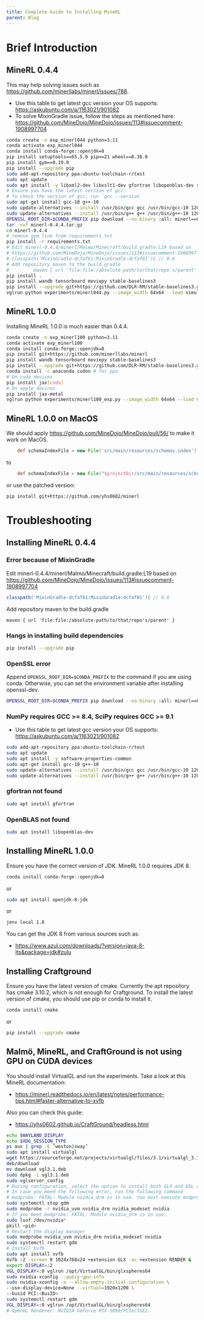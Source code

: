 ```yaml
---
title: Complete Guide to Installing MineRL
parent: Blog
---
```


# Brief Introduction
## MineRL 0.4.4

This may help solving issues such as https://github.com/minerllabs/minerl/issues/788.
- Use this table to get latest gcc version your OS supports: https://askubuntu.com/a/1163021/901082
- To solve MixinGradle issue, follow the steps as mentioned here: https://github.com/MineDojo/MineDojo/issues/113#issuecomment-1908997704
```bash
conda create -n exp_minerl044 python=3.11
conda activate exp_minerl044
conda install conda-forge::openjdk=8 
pip install setuptools==65.5.0 pip==21 wheel==0.38.0
pip install gym==0.19.0
pip install --upgrade pip
sudo add-apt-repository ppa:ubuntu-toolchain-r/test
sudo apt update
sudo apt install -y libxml2-dev libxslt1-dev gfortran libopenblas-dev software-properties-common
# Ensure you have the latest version of gcc:
# To check the version of gcc, run `gcc --version`
sudo apt-get install gcc-10 g++-10
sudo update-alternatives --install /usr/bin/gcc gcc /usr/bin/gcc-10 120
sudo update-alternatives --install /usr/bin/g++ g++ /usr/bin/g++-10 120
OPENSSL_ROOT_DIR=$CONDA_PREFIX pip download --no-binary :all: minerl==0.4.4
tar -xvf minerl-0.4.4.tar.gz
cd minerl-0.4.4
# remove gym line from requirements.txt
pip install -r requirements.txt
# Edit minerl-0.4.4/minerl/Malmo/Minecraft/build.gradle:L19 based on
# https://github.com/MineDojo/MineDojo/issues/113#issuecomment-1908997704
# classpath('MixinGradle-dcfaf61:MixinGradle:dcfaf61'){ // 0.6
# Add repository maven to the build.gradle
#         maven { url 'file:file:/absolute-path/to/that/repo's/parent' }
pip install .
pip install wandb tensorboard moviepy stable-baselines3
pip install --upgrade git+https://github.com/DLR-RM/stable-baselines3.git # To ensure correct video rendering
vglrun python experiments/minerl044.py --image_width 64x64 --load simulation
```


## MineRL 1.0.0

Installing MineRL 1.0.0 is much easier than 0.4.4.
```bash
conda create -n exp_minerl100 python=3.11
conda activate exp_minerl100
conda install conda-forge::openjdk=8
pip install git+https://github.com/minerllabs/minerl
pip install wandb tensorboard moviepy stable-baselines3
pip install --upgrade git+https://github.com/DLR-RM/stable-baselines3.git # To ensure correct video rendering
conda install -c anaconda cudnn # for ppo
# On cuda devices
pip install jax[cuda]
# On apple devices
pip install jax-metal
vglrun python experiments/minerl100_exp.py --image_width 64x64 --load simulation
```

## MineRL 1.0.0 on MacOS
We should apply  https://github.com/MineDojo/MineDojo/pull/56/ to make it work on MacOS.
```gradle
    def schemaIndexFile = new File('src/main/resources/schemas.index')
```
to
```gradle
    def schemaIndexFile = new File("$projectDir/src/main/resources/schemas.index")
```
or use the patched version:
```
pip install git+https://github.com/yhs0602/minerl  
```

# Troubleshooting
## Installing MineRL 0.4.4
### Error because of MixinGradle
Edit minerl-0.4.4/minerl/Malmo/Minecraft/build.gradle:L19 based on https://github.com/MineDojo/MineDojo/issues/113#issuecomment-1908997704
```gradle
classpath('MixinGradle-dcfaf61:MixinGradle:dcfaf61'){ // 0.6
```
Add repository maven to the build.gradle
```
maven { url 'file:file:/absolute-path/to/that/repo's/parent' }
```

### Hangs in installing build dependencies
```bash
pip install --upgrade pip
```

### OpenSSL error
Append `OPENSSL_ROOT_DIR=$CONDA_PREFIX` to the command if you are using conda. Otherwise, you can set the environment variable after installing openssl-dev.
```bash
OPENSSL_ROOT_DIR=$CONDA_PREFIX pip download --no-binary :all: minerl==0.4.4
```

### NumPy requires GCC >= 8.4, SciPy requires GCC >= 9.1
- Use this table to get latest gcc version your OS supports: https://askubuntu.com/a/1163021/901082

```bash
sudo add-apt-repository ppa:ubuntu-toolchain-r/test
sudo apt update
sudo apt install -y software-properties-common
sudo apt-get install gcc-10 g++-10
sudo update-alternatives --install /usr/bin/gcc gcc /usr/bin/gcc-10 120
sudo update-alternatives --install /usr/bin/g++ g++ /usr/bin/g++-10 120
```

### gfortran not found
```bash
sudo apt install gfortran
```

### OpenBLAS not found
```bash
sudo apt install libopenblas-dev
```


## Installing MineRL 1.0.0
Ensure you have the correct version of JDK. MineRL 1.0.0 requires JDK 8.
```bash
conda install conda-forge::openjdk=8
```
or 
```bash
sudo apt install openjdk-8-jdk
```
or 
```bash
jenv local 1.8
```
You can get the JDK 8 from various sources such as:
- https://www.azul.com/downloads/?version=java-8-lts&package=jdk#zulu

## Installing Craftground
Ensure you have the latest version of cmake. Currently the apt repository has cmake 3.10.2, which is not enough for Craftground. To install the latest version of cmake, you should use pip or conda to install it.
```bash
conda install cmake
```
or 
```bash
pip install --upgrade cmake
```


## Malmö, MineRL, and CraftGround is not using GPU on CUDA devices
You should install VirtualGL and run the experiments. Take a look at this MineRL documentation:

- https://minerl.readthedocs.io/en/latest/notes/performance-tips.html#faster-alternative-to-xvfb

Also you can check this guide:

- https://yhs0602.github.io/CraftGround/headless.html

```bash
echo $WAYLAND_DISPLAY
echo $XDG_SESSION_TYPE
ps aux | grep -E ’weston|sway’
sudo apt install virtualgl
wget https://sourceforge.net/projects/virtualgl/files/3.1/virtualgl_3.1_amd64.
deb/download
mv download vgl3.1.deb
sudo dpkg -i vgl3.1.deb
sudo vglserver_config
# During configuration, select the option to install both GLX and EGL and adjust device permissions as required
# In case you meed the following error, run the following command
# modprobe: FATAL: Module nvidia_drm is in use. You must execute modprobe -r nvidia_uvm nvidia_drm nvidia_modeset nvidia’ with the display manager stopped in order for the new device permission settings to become effective.
sudo systemctl stop gdm
sudo modprobe -r nvidia_uvm nvidia_drm nvidia_modeset nvidia
# If you meet modprobe: FATAL: Module nvidia_drm is in use.
sudo lsof /dev/nvidia*
pkill <pid>
# Restart the display manager
sudo modprobe nvidia_uvm nvidia_drm nvidia_modeset nvidia
sudo systemctl restart gdm
# Install Xvfb
sudo apt install xvfb
Xvfb :2 -screen 0 1024x768x24 +extension GLX -ac +extension RENDER & 
export DISPLAY=:2
VGL_DISPLAY=:0 vglrun /opt/VirtualGL/bin/glxspheres64
sudo nvidia-xconfig --query-gpu-info
sudo nvidia-xconfig -a --allow-empty-initial-configuration \
--use-display-device=None --virtual=1920x1200 \
--busid PCI:<BusID>
sudo systemctl restart gdm
VGL_DISPLAY=:0 vglrun /opt/VirtualGL/bin/glxspheres64
# OpenGL Renderer: NVIDIA GeForce RTX 3090/PCIe/SSE2.
```
